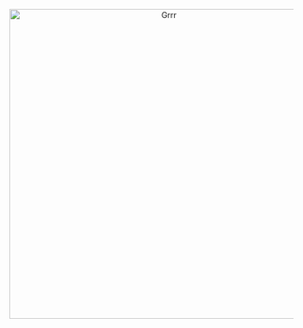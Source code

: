 
<p align="center">
<img width="550" src="https://i.pinimg.com/736x/71/86/42/7186420df1307bd16c133d3ebb8fee57.jpg" alt="Grrr">
</p>


